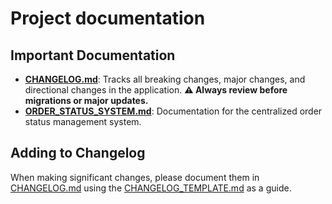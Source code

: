 # Project documentation

## Important Documentation

- **[CHANGELOG.md](./docs/CHANGELOG.md)**: Tracks all breaking changes, major changes, and directional changes in the application. **⚠️ Always review before migrations or major updates.**
- **[ORDER_STATUS_SYSTEM.md](./docs/ORDER_STATUS_SYSTEM.md)**: Documentation for the centralized order status management system.

## Adding to Changelog

When making significant changes, please document them in [CHANGELOG.md](./docs/CHANGELOG.md) using the [CHANGELOG_TEMPLATE.md](./docs/CHANGELOG_TEMPLATE.md) as a guide.
